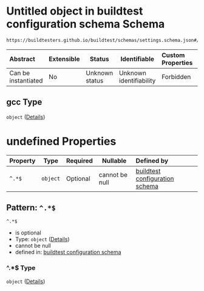 # Untitled object in buildtest configuration schema Schema

```txt
https://buildtesters.github.io/buildtest/schemas/settings.schema.json#/properties/compilers/properties/gcc
```




| Abstract            | Extensible | Status         | Identifiable            | Custom Properties | Additional Properties | Access Restrictions | Defined In                                                                   |
| :------------------ | ---------- | -------------- | ----------------------- | :---------------- | --------------------- | ------------------- | ---------------------------------------------------------------------------- |
| Can be instantiated | No         | Unknown status | Unknown identifiability | Forbidden         | Allowed               | none                | [settings.schema.json\*](../out/settings.schema.json "open original schema") |

## gcc Type

`object` ([Details](settings-properties-compilers-properties-gcc.md))

# undefined Properties

| Property | Type     | Required | Nullable       | Defined by                                                                                                                                                                                                           |
| :------- | -------- | -------- | -------------- | :------------------------------------------------------------------------------------------------------------------------------------------------------------------------------------------------------------------- |
| `^.*$`   | `object` | Optional | cannot be null | [buildtest configuration schema](settings-definitions-compiler_section.md "https&#x3A;//buildtesters.github.io/buildtest/schemas/settings.schema.json#/properties/compilers/properties/gcc/patternProperties/^.\*$") |

## Pattern: `^.*$`




`^.*$`

-   is optional
-   Type: `object` ([Details](settings-definitions-compiler_section.md))
-   cannot be null
-   defined in: [buildtest configuration schema](settings-definitions-compiler_section.md "https&#x3A;//buildtesters.github.io/buildtest/schemas/settings.schema.json#/properties/compilers/properties/gcc/patternProperties/^.\*$")

### ^.\*$ Type

`object` ([Details](settings-definitions-compiler_section.md))
